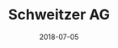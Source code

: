 ﻿---
title:          "Schweitzer AG"
date:           "2018-07-05"
draft:          false
robotsExclude:  true
forceNowrap:    false
---
